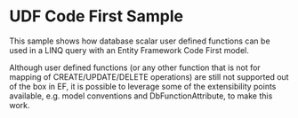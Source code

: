 UDF Code First Sample
===

This sample shows how database scalar user defined functions can be used in a LINQ query with an Entity Framework Code First model. 

Although user defined functions (or any other function that is not for mapping of CREATE/UPDATE/DELETE operations) are  still not supported out of the box in EF, it is possible to leverage some of the extensibility points available, e.g. model conventions and DbFunctionAttribute, to make this work.
